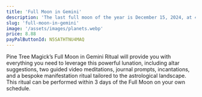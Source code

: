 ```yaml
---
title: 'Full Moon in Gemini'
description: 'The last full moon of the year is December 15, 2024, at 4:02AM EST. The Full Moon is a crucial point in the lunar cycle, a potent time for manifestation and release.'
slug: 'full-moon-in-gemini'
image: '/assets/images/planets.webp'
price: 8.88
payPalButtonId: N5SATHTNU4MAQ
---
```

Pine Tree Magick’s Full Moon in Gemini Ritual will provide you with everything you need to leverage this powerful lunation, including altar suggestions, two guided video meditations, journal prompts, incantations, and a bespoke manifestation ritual tailored to the astrological landscape. This ritual can be performed within 3 days of the Full Moon on your own schedule.